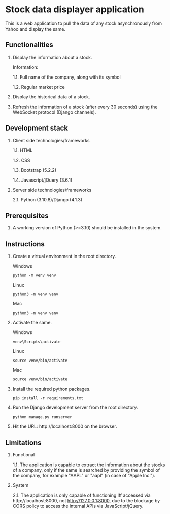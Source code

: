 # Stock data displayer application

This is a web application to pull the data of any stock asynchronously from Yahoo and display the same.

## Functionalities

1. Display the information about a stock.
    
    Information:

    1.1.  Full name of the company, along with its symbol 
    
    1.2. Regular market price

2. Display the historical data of a stock.

3. Refresh the information of a stock (after every 30 seconds) using the WebSocket protocol (Django channels).

## Development stack

1. Client side technologies/frameworks

    1.1. HTML

    1.2. CSS

    1.3. Bootstrap (5.2.2)

    1.4. Javascript/jQuery (3.6.1)

2. Server side technologies/frameworks

    2.1. Python (3.10.8)/Django (4.1.3)

## Prerequisites

1. A working version of Python (>=3.10) should be installed in the system.

## Instructions

1. Create a virtual environment in the root directory.
    
    Windows

    `python -m venv venv`

    Linux

    `python3 -m venv venv`

    Mac

    `python3 -m venv venv`

2. Activate the same.

    Windows

    `venv\Scripts\activate`

    Linux

    `source venv/bin/activate`

    Mac

    `source venv/bin/activate`

3. Install the required python packages.

    `pip install -r requirements.txt`

4. Run the Django development server from the root directory.

    `python manage.py runserver`

5. Hit the URL: http://localhost:8000 on the browser.


## Limitations

1. Functional

    1.1. The application is capable to extract the information about the stocks of a company, only if the same is searched by providing the symbol of the company, for example "AAPL" or "aapl" (in case of "Apple Inc.").

2. System

    2.1. The application is only capable of functioning iff accessed via http://localhost:8000, not http://127.0.0.1:8000, due to the blockage by CORS policy to access the internal APIs via JavaScript/jQuery.
